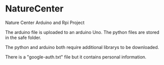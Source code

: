 # NatureCenter
Nature Center Arduino and Rpi Project

The arduino file is uploaded to an arduino Uno.
The python files are stored in the safe folder.

The python and arduino both require additional librarys to be downloaded.

There is a "google-auth.txt" file but it contains personal information.
